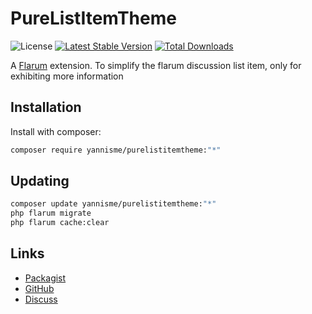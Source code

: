 # PureListItemTheme
![License](https://img.shields.io/github/license/yannisme/flarum-PureListItem-theme) [![Latest Stable Version](https://img.shields.io/packagist/v/yannisme/purelistitemtheme.svg)](https://packagist.org/packages/yannisme/purelistitemtheme) [![Total Downloads](https://img.shields.io/packagist/dt/yannisme/purelistitemtheme.svg)](https://packagist.org/packages/yannisme/purelistitemtheme)

A [Flarum](http://flarum.org) extension. To simplify the flarum discussion list item, only for exhibiting more information

## Installation

Install with composer:

```sh
composer require yannisme/purelistitemtheme:"*"
```

## Updating

```sh
composer update yannisme/purelistitemtheme:"*"
php flarum migrate
php flarum cache:clear
```

## Links

- [Packagist](https://packagist.org/packages/yannisme/purelistitemtheme)
- [GitHub](https://github.com/yannisme/purelistitemtheme)
- [Discuss](https://discuss.flarum.org/d/PUT_DISCUSS_SLUG_HERE)
